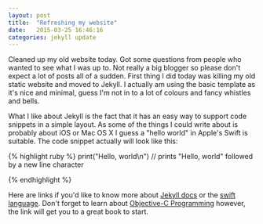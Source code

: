 ```yaml
---
layout: post
title:  "Refreshing my website"
date:   2015-03-25 16:46:16
categories: jekyll update
---
```

Cleaned up my old website today. Got some questions from people who wanted to see what I was up to. Not really a big blogger so please don't expect a lot of posts all of a sudden. First thing I did today was killing my old static website and moved to Jekyll. I actually am using the basic template as it's nice and minimal, guess I'm not in to a lot of colours and fancy whistles and bells. 

What I like about Jekyll is the fact that it has an easy way to support code snippets in a simple layout. As some of the things I could write about is probably about iOS or Mac OS X I guess a "hello world" in Apple's Swift is suitable. 
The code snippet actually will look like this:

{% highlight ruby %}
	print("Hello, world\n")
//  prints "Hello, world" followed by a new line character

{% endhighlight %}

Here are links if you'd like to know more about [Jekyll docs][jekyll] or the [swift language][swift]. Don't forget to learn about [Objective-C Programming][obj-c] however, the link will get you to a great book to start. 

[jekyll]:      http://jekyllrb.com
[jekyll-gh]:   https://github.com/jekyll/jekyll
[jekyll-help]: https://github.com/jekyll/jekyll-help
[swift]:	https://www.apple.com/nl/swift/
[obj-c]: http://www.bignerdranch.com/we-write/objective-c-programming/
